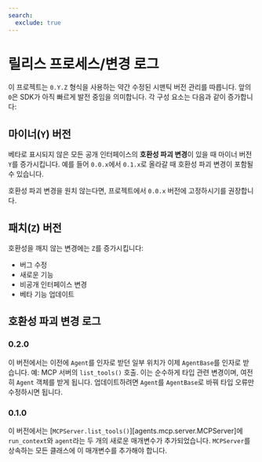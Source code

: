 ```yaml
---
search:
  exclude: true
---
```

# 릴리스 프로세스/변경 로그

이 프로젝트는 `0.Y.Z` 형식을 사용하는 약간 수정된 시맨틱 버전 관리를 따릅니다. 앞의 `0`은 SDK가 아직 빠르게 발전 중임을 의미합니다. 각 구성 요소는 다음과 같이 증가합니다:

## 마이너(`Y`) 버전

베타로 표시되지 않은 모든 공개 인터페이스의 **호환성 파괴 변경**이 있을 때 마이너 버전 `Y`를 증가시킵니다. 예를 들어 `0.0.x`에서 `0.1.x`로 올라갈 때 호환성 파괴 변경이 포함될 수 있습니다.

호환성 파괴 변경을 원치 않는다면, 프로젝트에서 `0.0.x` 버전에 고정하시기를 권장합니다.

## 패치(`Z`) 버전

호환성을 깨지 않는 변경에는 `Z`를 증가시킵니다:

- 버그 수정
- 새로운 기능
- 비공개 인터페이스 변경
- 베타 기능 업데이트

## 호환성 파괴 변경 로그

### 0.2.0

이 버전에서는 이전에 `Agent`를 인자로 받던 일부 위치가 이제 `AgentBase`를 인자로 받습니다. 예: MCP 서버의 `list_tools()` 호출. 이는 순수하게 타입 관련 변경이며, 여전히 `Agent` 객체를 받게 됩니다. 업데이트하려면 `Agent`를 `AgentBase`로 바꿔 타입 오류만 수정하시면 됩니다.

### 0.1.0

이 버전에서는 [`MCPServer.list_tools()`][agents.mcp.server.MCPServer]에 `run_context`와 `agent`라는 두 개의 새로운 매개변수가 추가되었습니다. `MCPServer`를 상속하는 모든 클래스에 이 매개변수를 추가해야 합니다.